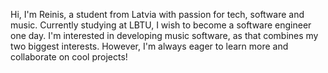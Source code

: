 <!--- ## Hi there 👋 --->
Hi, I'm Reinis, a student from Latvia with passion for tech, software and music. Currently studying at LBTU, I wish to become a software engineer one day. I'm interested in developing music software, as that combines my two biggest interests. However, I'm always eager to learn more and collaborate on cool projects!
<!--
**yaayimanalien/yaayimanalien** is a ✨ _special_ ✨ repository because its `README.md` (this file) appears on your GitHub profile.

Here are some ideas to get you started:

- 🔭 I’m currently working on ...
- 🌱 I’m currently learning ...
- 👯 I’m looking to collaborate on ...
- 🤔 I’m looking for help with ...
- 💬 Ask me about ...
- 📫 How to reach me: ...
- 😄 Pronouns: ...
- ⚡ Fun fact: ...
-->
